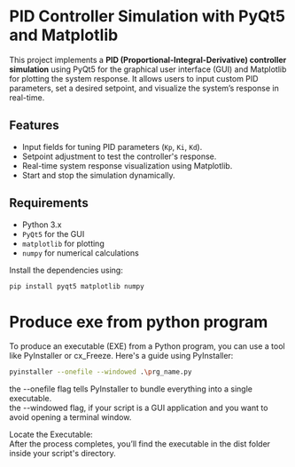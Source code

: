 # PID Controller Simulation with PyQt5 and Matplotlib

This project implements a **PID (Proportional-Integral-Derivative) controller simulation** using PyQt5 for the graphical user interface (GUI) and Matplotlib for plotting the system response. It allows users to input custom PID parameters, set a desired setpoint, and visualize the system’s response in real-time.

## Features

- Input fields for tuning PID parameters (`Kp`, `Ki`, `Kd`).
- Setpoint adjustment to test the controller's response.
- Real-time system response visualization using Matplotlib.
- Start and stop the simulation dynamically.

## Requirements

- Python 3.x
- `PyQt5` for the GUI
- `matplotlib` for plotting
- `numpy` for numerical calculations

Install the dependencies using:

```bash
pip install pyqt5 matplotlib numpy
```

# Produce exe from python program

To produce an executable (EXE) from a Python program, you can use a tool like PyInstaller or cx_Freeze. Here's a guide using PyInstaller:

```bash
pyinstaller --onefile --windowed .\prg_name.py
```

the --onefile flag tells PyInstaller to bundle everything into a single executable.  
the --windowed flag, if your script is a GUI application and you want to avoid opening a terminal window.

Locate the Executable:  
After the process completes, you’ll find the executable in the dist folder inside your script's directory.
